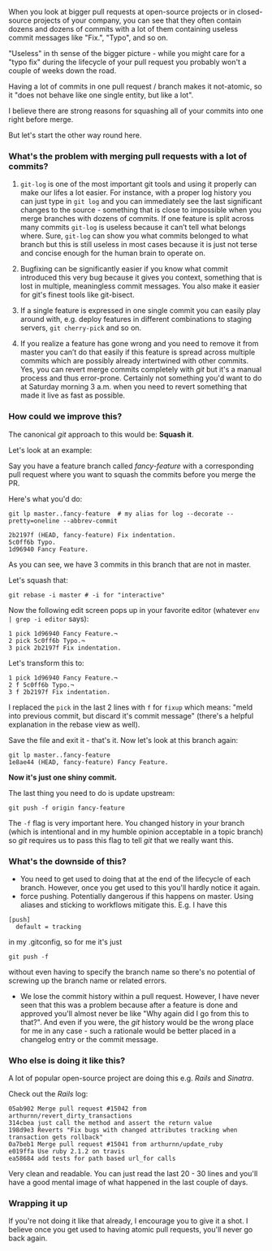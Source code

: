 When you look at bigger pull requests at open-source projects or in closed-source projects of your company, you can see that they often contain dozens and dozens of commits with a lot of them containing useless commit messages like "Fix.", "Typo", and so on.

"Useless" in th sense of the bigger picture - while you might care for a "typo fix" during the lifecycle of your pull request you probably won't a couple of weeks down the road.

Having a lot of commits in one pull request / branch makes it not-atomic, so it "does not behave like one single entity, but like a lot".

I believe there are strong reasons for squashing all of your commits into one right before merge.

But let's start the other way round here.

### What's the problem with merging pull requests with a lot of commits?

1. `git-log` is one of the most important git tools and using it properly can make our lifes a lot easier. For instance, with a proper log history you can just type in `git log` and you can immediately see the last significant changes to the source - something that is close to impossible when you merge branches with dozens of commits. If one feature is split across many commits `git-log` is useless because it can’t tell what belongs where. Sure, `git-log` can show you what commits belonged to what branch but this is still useless in most cases because it is just not terse and concise enough for the human brain to operate on.

1. Bugfixing can be significantly easier if you know what commit introduced this very bug because it gives you context, something that is lost in multiple, meaningless commit messages. You also make it easier for git's finest tools like git-bisect.

1. If a single feature is expressed in one single commit you can easily play around with, e.g. deploy features in different combinations to staging servers, `git cherry-pick` and so on.

1. If you realize a feature has gone wrong and you need to remove it from master you can’t do that easily if this feature is spread across multiple commits which are possibly already intertwined with other commits.
Yes, you can revert merge commits completely with *git* but it's a manual process and thus error-prone. Certainly not something you'd want to do at Saturday morning 3 a.m. when you need to revert something that made it live as fast as possible.

### How could we improve this?

The canonical *git* approach to this would be: __Squash it__.

Let's look at an example:

Say you have a feature branch called *fancy-feature* with a corresponding pull request where you want to squash the commits before you merge the PR.

Here's what you'd do:

```
git lp master..fancy-feature  # my alias for log --decorate --pretty=oneline --abbrev-commit

2b2197f (HEAD, fancy-feature) Fix indentation.
5c0ff6b Typo.
1d96940 Fancy Feature.
```

As you can see, we have 3 commits in this branch that are not in master.

Let's squash that:

```
git rebase -i master # -i for "interactive"
```

Now the following edit screen pops up in your favorite editor (whatever `env | grep -i editor` says):

```
1 pick 1d96940 Fancy Feature.¬
2 pick 5c0ff6b Typo.¬
3 pick 2b2197f Fix indentation.
```

Let's transform this to:

```
1 pick 1d96940 Fancy Feature.¬
2 f 5c0ff6b Typo.¬
3 f 2b2197f Fix indentation.
```

I replaced the `pick` in the last 2 lines with `f` for `fixup` which means: "meld into previous commit, but discard it's commit message" (there's a helpful explanation in the rebase view as well).

Save the file and exit it - that's it. Now let's look at this branch again:

```
git lp master..fancy-feature
1e8ae44 (HEAD, fancy-feature) Fancy Feature.
```

__Now it's just one shiny commit.__

The last thing you need to do is update upstream:

```
git push -f origin fancy-feature
```

The `-f` flag is very important here. You changed history in your branch (which is intentional and in my humble opinion acceptable in a topic branch) so *git* requires us to pass this flag to tell *git* that we really want this.

### What's the downside of this?

- You need to get used to doing that at the end of the lifecycle of each branch. However, once you get used to this you'll hardly notice it again.
- force pushing. Potentially dangerous if this happens on master. Using aliases and sticking to workflows mitigate this. E.g. I have this

```
[push]
  default = tracking
```

in my .gitconfig, so for me it's just

```
git push -f
```

without even having to specify the branch name so there's no potential of screwing up the branch name or related errors.

- We lose the commit history within a pull request. However, I have never seen that this was a problem because after a feature is done and approved you'll almost never be like "Why again did I go from this to that?". And even if you were, the *git* history would be the wrong place for me in any case - such a rationale would be better placed in a changelog entry or the commit message.

### Who else is doing it like this?

A lot of popular open-source project are doing this e.g. *Rails* and *Sinatra*.

Check  out the *Rails* log:

```
05ab902 Merge pull request #15042 from arthurnn/revert_dirty_transactions
314cbea just call the method and assert the return value
198d9e3 Reverts "Fix bugs with changed attributes tracking when transaction gets rollback"
0a7beb1 Merge pull request #15041 from arthurnn/update_ruby
e019ffa Use ruby 2.1.2 on travis
ea58684 add tests for path based url_for calls
```

Very clean and readable. You can just read the last 20 - 30 lines and you'll have a good mental image of what happened in the last couple of days.

### Wrapping it up

If you're not doing it like that already, I encourage you to give it a shot.
I believe once you get used to having atomic pull requests, you'll never go back again.
